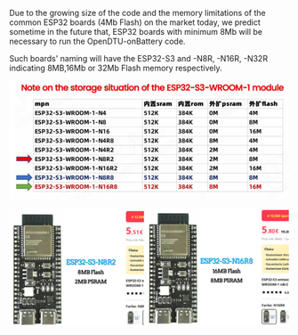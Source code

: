 
Due to the growing size of the code and the memory limitations of the common ESP32 boards (4Mb Flash) on the market today, we predict sometime in the future that, ESP32 boards with minimum 8Mb will be necessary to run the OpenDTU-onBattery code. 

Such boards' naming will have the ESP32-S3 and -N8R, -N16R, -N32R indicating 8MB,16Mb or 32Mb Flash memory respectively.

![](ESP32_Versions_and_Memory/ListESP32-S3Versions.png)

![](ESP32_Versions_and_Memory/PriceExampleESP32-S3Versions.png)